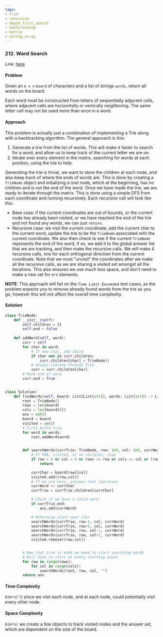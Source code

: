 ```yaml
---
tags:
- trie
- recursion
- depth_first_search
- backtracking
- matrix
- string_array
---
```


### 212. Word Search

Link: [here](https://leetcode.com/problems/word-search-ii/description/)

#### Problem
Given an `m x n` `board` of characters and a list of strings `words`, return all words on the board.

Each word must be constructed from letters of sequentially adjacent cells, where adjacent cells are horizontally or vertically neighboring. The same letter cell may not be used more than once in a word.

#### Approach
This problem is actually just a combination of implementing a Trie along with a backtracking algorithm. The general approach is this:
1. Generate a trie from the list of words. This will make it faster to search for a word, and allow us to keep track of the current letter we are on.
2. Iterate over every element in the matrix, searching for words at each position, using the trie to help.

Generating the trie is trivial, we want to store the children at each node, and also keep track of where the ends of words are. This is done by creating a `TrieNode` object and initializing a root node, which at the beginning, has no children and is not the end of the word.
Once we have made the trie, we are ready to iterate through the matrix. This is done using a simple DFS from each coordinate and running recursively. Each recursive call will look like this:
- Base case: if the current coordinates are out of bounds, or the current node has already been visited, or we have reached the end of the trie and not found any words, we can just `return`.
- Recursive case: we visit the current coordinate, add the current char to the current word, update the trie to be the `TrieNode` associated with the current coordinate. We also then check to see if the current `TrieNode` represents the end of the word, if so, we add it to the global answer list that we are tracking, and then make the recursive calls. We will make 4 recursive calls, one for each orthogonal direction from the current coordinate. Note that we must "unvisit" the coordinates after we make all the recursive calls, as we are sharing a visited set amongst all the iterations. This also ensures we use much less space, and don't need to make a new set for `m*n` elements.
  
**NOTE**: This approach will fail on the `Time Limit Exceeded` test cases, as the problem expects you to remove already found words from the trie as you go, however this will not affect the overall time complexity.

#### Solution
```python 
class TrieNode: 
    def __init__(self):
        self.children = {}
        self.end = False
    
    def addWord(self, word):
        curr = self
        for char in word:
            # If new char, add child
            if char not in curr.children:
                curr.children[char] = TrieNode()
            # Always iterate through Trie
            curr = curr.children[char]
        # Mark end of word
        curr.end = True
        

class Solution:
    def findWords(self, board: List[List[str]], words: List[str]) -> List[str]:
        root = TrieNode()
        rows = len(board)
        cols = len(board[0])
        ans = set()
        board = board
        visited = set()
        # First build trie
        for word in words:
            root.addWord(word)
            

        def searchWords(currTrie: TrieNode, row: int, col: int, currWord: str): 
            # If OOB, visited, or no children, stop
            if row < 0 or col < 0 or rows <= row or cols <= col or (row, col) in visited or board[row][col] not in currTrie.children:
                return 

            currChar = board[row][col]
            visited.add((row,col))
            # If we are here, process next iteration
            currWord += currChar
            currTrie = currTrie.children[currChar]

            # Check if we have a valid word
            if currTrie.end:
                ans.add(currWord)

            # Otherwise start next iter
            searchWords(currTrie, row-1, col, currWord)
            searchWords(currTrie, row+1, col, currWord)
            searchWords(currTrie, row, col-1, currWord)
            searchWords(currTrie, row, col+1, currWord)
            visited.remove((row,col))


        # Now that trie is made we need to start searching words
        # Will have to start at every starting point
        for row in range(rows):
            for col in range(cols):
                searchWords(root, row, col, "")
        return ans
```

#### Time Complexity
`O(m*n)^2` since we visit each node, and at each node, could potentially visit every other node. 

#### Space Complexity
`O(m*n)` we create a few objects to track visited nodes and the answer set, which are dependent on the size of the board.

